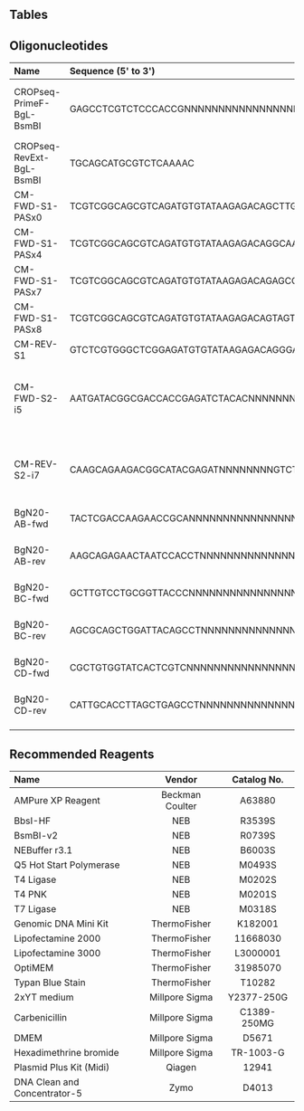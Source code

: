 ## Tables

## Oligonucleotides
| Name | Sequence (5' to 3') | Notes |
|:---|:---|:---|
| CROPseq-PrimeF-BgL-BsmBI | GAGCCTCGTCTCCCACCGNNNNNNNNNNNNNNNNNNNNGTTTTGAGACGCATGCTGCA | The N20 sequence is a random string of oligonucleotides |
| CROPseq-RevExt-BgL-BsmBI | TGCAGCATGCGTCTCAAAAC |  |
| CM-FWD-S1-PASx0 | TCGTCGGCAGCGTCAGATGTGTATAAGAGACAGCTTGTGGAAAGGACGAAACAC |  |
| CM-FWD-S1-PASx4 | TCGTCGGCAGCGTCAGATGTGTATAAGAGACAGGCAACTTGTGGAAAGGACGAAACAC |  |
| CM-FWD-S1-PASx7 | TCGTCGGCAGCGTCAGATGTGTATAAGAGACAGAGCCACCCTTGTGGAAAGGACGAAACAC |  |
| CM-FWD-S1-PASx8 | TCGTCGGCAGCGTCAGATGTGTATAAGAGACAGTAGTGAATCTTGTGGAAAGGACGAAACAC |  |
| CM-REV-S1 | GTCTCGTGGGCTCGGAGATGTGTATAAGAGACAGGGACTAGCCTTATTTTAACTTGCTATTTCTAGCTC |  |
| CM-FWD-S2-i5 | AATGATACGGCGACCACCGAGATCTACACNNNNNNNNTCGTCGGCAGCGTC | The N8 sequence is where the i5 Illumina index should be placed |
| CM-REV-S2-i7 | CAAGCAGAAGACGGCATACGAGATNNNNNNNNGTCTCGTGGGCTCGG | The N8 sequence is where the i7 Illumina index should be placed |
| BgN20-AB-fwd | TACTCGACCAAGAACCGCANNNNNNNNNNNNNNNNNNNNAGGTGGATTAGTTCTCT | Insert barcode in place of N20 |
| BgN20-AB-rev | AAGCAGAGAACTAATCCACCTNNNNNNNNNNNNNNNNNNNNTGCGGTTCTTGGTCG | Insert reverse-complement barcode in place of N20 |
| BgN20-BC-fwd | GCTTGTCCTGCGGTTACCCNNNNNNNNNNNNNNNNNNNNAGGCTGTAATCCAGCTG | Insert barcode in place of N20 |
| BgN20-BC-rev | AGCGCAGCTGGATTACAGCCTNNNNNNNNNNNNNNNNNNNNGGGTAACCGCAGGAC | Insert reverse-complement barcode in place of N20 |
| BgN20-CD-fwd | CGCTGTGGTATCACTCGTCNNNNNNNNNNNNNNNNNNNNAGGCTCAGCTAAGGTGC | Insert barcode in place of N20 |
| BgN20-CD-rev | CATTGCACCTTAGCTGAGCCTNNNNNNNNNNNNNNNNNNNNGACGAGTGATACCAC | Insert reverse-complement barcode in place of N20 |




## Recommended Reagents
| Name | Vendor | Catalog No. |
|:---|:---:|:---:|
| AMPure XP Reagent | Beckman Coulter | A63880 |
| BbsI-HF | NEB | R3539S |
| BsmBI-v2 | NEB | R0739S |
| NEBuffer r3.1 |  NEB |  B6003S |
| Q5 Hot Start Polymerase | NEB | M0493S |
| T4 Ligase | NEB | M0202S |
| T4 PNK | NEB | M0201S |
| T7 Ligase | NEB | M0318S |
| Genomic DNA Mini Kit | ThermoFisher | K182001 |
| Lipofectamine 2000 | ThermoFisher | 11668030 |
| Lipofectamine 3000 | ThermoFisher | L3000001 |
| OptiMEM | ThermoFisher | 31985070 |
| Typan Blue Stain | ThermoFisher | T10282 |
| 2xYT medium | Millpore Sigma | Y2377-250G |
| Carbenicillin | Millpore Sigma | C1389-250MG |
| DMEM |  Millpore Sigma | D5671 |
| Hexadimethrine bromide | Millpore Sigma | TR-1003-G |
| Plasmid Plus Kit (Midi) | Qiagen | 12941 |
| DNA Clean and Concentrator-5 | Zymo | D4013 |


